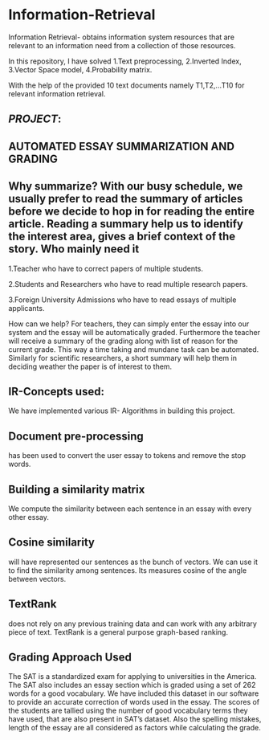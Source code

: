 # Information-Retrieval
Information Retrieval- obtains information system resources that are relevant to an information need from a collection of those resources.

In this repository, I have solved
1.Text preprocessing,
2.Inverted Index,
3.Vector Space model,
4.Probability matrix.
 
With the help of the provided 10 text documents namely T1,T2,...T10 for relevant information retrieval.

*PROJECT*:
-
AUTOMATED ESSAY SUMMARIZATION AND GRADING 
-

Why summarize?
With our busy schedule, we usually prefer to read the 
summary of articles before we decide to hop in for reading 
the entire article. Reading a summary help us to identify the 
interest area, gives a brief context of the story.
Who mainly need it
-
1.Teacher who have to correct 
papers of multiple students.

2.Students and Researchers 
who have to read multiple 
research papers.

3.Foreign University 
Admissions who have to 
read essays of multiple 
applicants.

How can we help?
For teachers, they can simply 
enter the essay into our system 
and the essay will be 
automatically graded. 
Furthermore the teacher will 
receive a summary of the 
grading along with list of reason 
for the current grade. This way 
a time taking and mundane task 
can be automated.
Similarly for scientific 
researchers, a short summary 
will help them in deciding 
weather the paper is of interest 
to them.


IR-Concepts used:
-
We have implemented various IR-
Algorithms in building this project. 

Document pre-processing 
-
has been used 
to convert the user essay to tokens and 
remove the stop words.

Building a similarity matrix 
-
We compute 
the similarity between each sentence in 
an essay with every other essay.

Cosine similarity 
-
will have represented 
our sentences as the bunch of vectors. We 
can use it to find the similarity among 
sentences. Its measures cosine of the 
angle between vectors.

TextRank 
-
does not rely on any previous 
training data and can work with any 
arbitrary piece of text. TextRank is a 
general purpose graph-based ranking.


Grading Approach Used
-
The SAT is a standardized exam for 
applying to universities in the 
America. The SAT also includes an 
essay section which is graded 
using a set of 262 words for a good 
vocabulary. We have included this 
dataset in our software to provide 
an accurate correction of words 
used in the essay. The scores of the 
students are tallied using the 
number of good vocabulary terms 
they have used, that are also 
present in SAT’s dataset. Also the 
spelling mistakes, length of the 
essay are all considered as factors while calculating the grade.
